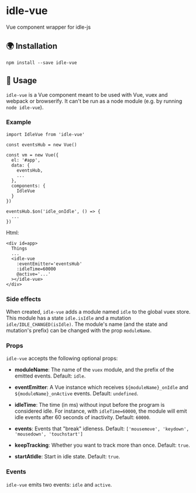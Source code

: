 idle-vue
========

Vue component wrapper for idle-js

:earth_africa: Installation
---------------------------

    npm install --save idle-vue

:wave: Usage
------------

`idle-vue` is a Vue component meant to be used with Vue, vuex and webpack or
browserify. It can't be run as a node module (e.g. by running `node idle-vue`).

### Example

    import IdleVue from 'idle-vue'

    const eventsHub = new Vue()

    const vm = new Vue({
      el: '#app',
      data: {
        eventsHub,
        ...
      },
      components: {
        IdleVue
      }
    })

    eventsHub.$on('idle_onIdle', () => {
      ...
    })

Html:

    <div id=app>
      Things
      ...
      <idle-vue
        :eventEmitter='eventsHub'
        :idleTime=60000
        @active='...'
      ></idle-vue>
    </div>

### Side effects

When created, `idle-vue` adds a module named `idle` to the global vuex store.
This module has a state `idle.isIdle` and a mutation `idle/IDLE_CHANGED(isIdle)`.
The module's name (and the state and mutation's prefix) can be changed with the
prop `moduleName`.

### Props

`idle-vue` accepts the following optional props:

* __moduleName__: The name of the `vuex` module, and the prefix of the emitted
events. Default: `idle`.

* __eventEmitter__: A Vue instance which receives `${moduleName}_onIdle` and
`${moduleName}_onActive` events. Default: `undefined`.

* __idleTime__: The time (in ms) without input before the program is considered
idle. For instance, with `idleTime=60000`, the module will emit idle events after
60 seconds of inactivity. Default: `60000`.

* __events__: Events that "break" idleness.
Default: `['mousemove', 'keydown', 'mousedown', 'touchstart']`

* __keepTracking__: Whether you want to track more than once. Default: `true`.

* __startAtIdle__: Start in idle state. Default: `true`.

### Events

`idle-vue` emits two events: `idle` and `active`.
